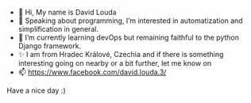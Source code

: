 - 👋 Hi, My name is David Louda
- 👀 Speaking about programming, I’m interested in automatization and simplification in general.
- 🌱 I’m currently learning devOps but remaining faithful to the python Django framework.
- ✨ I am from Hradec Králové, Czechia and if there is something interesting going on nearby or a bit further, let me know on
- 📫 https://www.facebook.com/david.louda.3/

Have a nice day :)
<!---
Klexus1/Klexus1 is a ✨ special ✨ repository because its `README.md` (this file) appears on your GitHub profile.
You can click the Preview link to take a look at your changes.
--->
